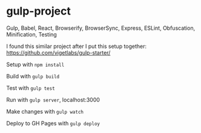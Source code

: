 # gulp-project
Gulp, Babel, React, Browserify, BrowserSync, Express, ESLint, Obfuscation, Minification, Testing

I found this similar project after I put this setup together: https://github.com/vigetlabs/gulp-starter/


Setup with `npm install`

Build with `gulp build`

Test with `gulp test`

Run with `gulp server`, localhost:3000

Make changes with `gulp watch`

Deploy to GH Pages with `gulp deploy`